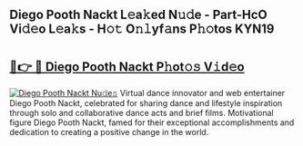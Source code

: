 ## Diego Pooth Nackt L𝚎a𝚔ed N𝚞𝚍e - Part-HcO Vi𝚍𝚎o L𝚎a𝚔s - H𝚘𝚝 O𝚗𝚕yf𝚊ns P𝚑𝚘tos KYN19

# <h2><a href="http://kf4311.oniu.top/?m=Diego+Pooth+Nackt">🔗👉 🔴 Diego Pooth Nackt P𝚑ot𝚘𝚜 V𝚒d𝚎o</a></h2>

[![Diego Pooth Nackt Nu𝚍e𝚜](https://i.imgur.com/0qMVB7G.gif)](http://kf4311.oniu.top/?m=Diego+Pooth+Nackt)
Virtual dance innovator and web entertainer Diego Pooth Nackt, celebrated for sharing dance and lifestyle inspiration through solo and collaborative dance acts and brief films. Motivational figure Diego Pooth Nackt, famed for their exceptional accomplishments and dedication to creating a positive change in the world.  
